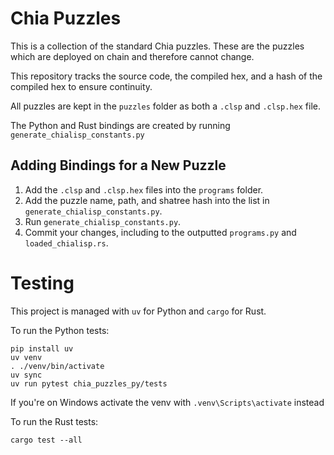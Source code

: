 # Chia Puzzles

This is a collection of the standard Chia puzzles.
These are the puzzles which are deployed on chain and therefore cannot change.

This repository tracks the source code, the compiled hex, and a hash of the compiled hex to ensure continuity.

All puzzles are kept in the `puzzles` folder as both a `.clsp` and `.clsp.hex` file.

The Python and Rust bindings are created by running `generate_chialisp_constants.py`

## Adding Bindings for a New Puzzle

1. Add the `.clsp` and `.clsp.hex` files into the `programs` folder.
2. Add the puzzle name, path, and shatree hash into the list in `generate_chialisp_constants.py`.
3. Run `generate_chialisp_constants.py`.
4. Commit your changes, including to the outputted `programs.py` and `loaded_chialisp.rs`.

# Testing

This project is managed with `uv` for Python and `cargo` for Rust.

To run the Python tests:
```
pip install uv
uv venv
. ./venv/bin/activate
uv sync
uv run pytest chia_puzzles_py/tests
```
If you're on Windows activate the venv with `.venv\Scripts\activate` instead

To run the Rust tests:
```
cargo test --all
```